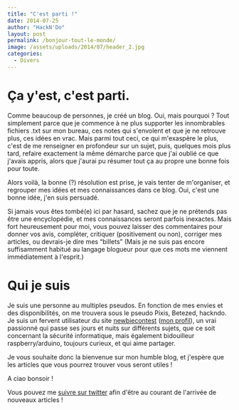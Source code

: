 ```yaml
---
title: "C'est parti !"
date: 2014-07-25
author: "HackN'Do"
layout: post
permalink: /bonjour-tout-le-monde/
image: /assets/uploads/2014/07/header_2.jpg
categories:
  - Divers
---
```

# Ça y'est, c'est parti.

Comme beaucoup de personnes, je créé un blog. Oui, mais pourquoi ? Tout simplement parce que je commence à ne plus supporter les innombrables fichiers .txt sur mon bureau, ces notes qui s'envolent et que je ne retrouve plus, ces idées en vrac. Mais parmi tout ceci, ce qui m'exaspère le plus, c'est de me renseigner en profondeur sur un sujet, puis, quelques mois plus tard, refaire exactement la même démarche parce que j'ai oublié ce que j'avais appris, alors que j'aurai pu résumer tout ça au propre une bonne fois pour toute.

Alors voilà, la bonne (?) résolution est prise, je vais tenter de m'organiser, et regrouper mes idées et mes connaissances dans ce blog. Oui, c'est une bonne idée, j'en suis persuadé.

Si jamais vous êtes tombé(e) ici par hasard, sachez que je ne prétends pas être une encyclopédie, et mes connaissances seront parfois inexactes. Mais fort heureusement pour moi, vous pouvez laisser des commentaires pour donner vos avis, compléter, critiquer (positivement ou non), corriger mes articles, ou devrais-je dire mes &#8220;billets&#8221; (Mais je ne suis pas encore suffisamment habitué au langage blogueur pour que ces mots me viennent immédiatement à l'esprit.)

# Qui je suis

Je suis une personne au multiples pseudos. En fonction de mes envies et des disponibilités, on me trouvera sous le pseudo Pixis, Betezed, hackndo. Je suis un fervent utilisateur du site [newbiecontest](https://www.newbiecontest.org/index.php) ([mon profil](https://www.newbiecontest.org/index.php?page=info_membre&nick=pixis)), un vrai passionné qui passe ses jours et nuits sur différents sujets, que ce soit concernant la sécurité informatique, mais également bidouilleur raspberry/arduino, toujours curieux, et qui aime partager.

Je vous souhaite donc la bienvenue sur mon humble blog, et j'espère que les articles que vous pourrez trouver vous seront utiles !

A ciao bonsoir !

Vous pouvez me [suivre sur twitter](http://www.twitter.com/hackanddo) afin d'être au courant de l'arrivée de nouveaux articles !